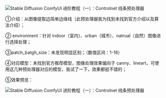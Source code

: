 

![Stable Diffusion ComfyUI 进阶教程（一）：Controlnet 线条预处理器](https://image.uisdc.com/wp-content/uploads/2024/03/uisdc-xt-20240306-20.jpg)

①介绍：从图像提取边简单边缘线（此预处理器我为找到未找到官方介绍以及算法介绍）；

② environment：针对 indoor（室内）、urban（城市）、natrual（自然）图像进行选择处理；

③patch_batgh_size：未发现明显区别；（数值区间：1-16）

④对应模型：未找到官方推荐模型，图像处理效果偏向于 canny、lineart，可使用这几种预处理器对应的模型，我试了一下，效果都挺不错的；

⑤效果预览：

![Stable Diffusion ComfyUI 进阶教程（一）：Controlnet 线条预处理器](https://image.uisdc.com/wp-content/uploads/2024/03/uisdc-xt-20240306-21.jpg)